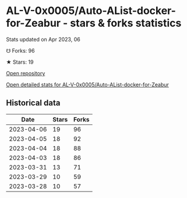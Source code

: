 # AL-V-0x0005/Auto-AList-docker-for-Zeabur - stars & forks statistics

Stats updated on Apr 2023, 06

☋ Forks: 96

★ Stars: 19

[Open repository](https://github.com/AL-V-0x0005/Auto-AList-docker-for-Zeabur)

[Open detailed stats for AL-V-0x0005/Auto-AList-docker-for-Zeabur](https://reviewgithub.com/rep/AL-V-0x0005/Auto-AList-docker-for-Zeabur)

## Historical data
| Date | Stars | Forks |
|------|-------|-------|
| 2023-04-06 | 19 | 96 | 
| 2023-04-05 | 18 | 92 | 
| 2023-04-04 | 18 | 88 | 
| 2023-04-03 | 18 | 86 | 
| 2023-03-31 | 13 | 71 | 
| 2023-03-29 | 10 | 59 | 
| 2023-03-28 | 10 | 57 | 

